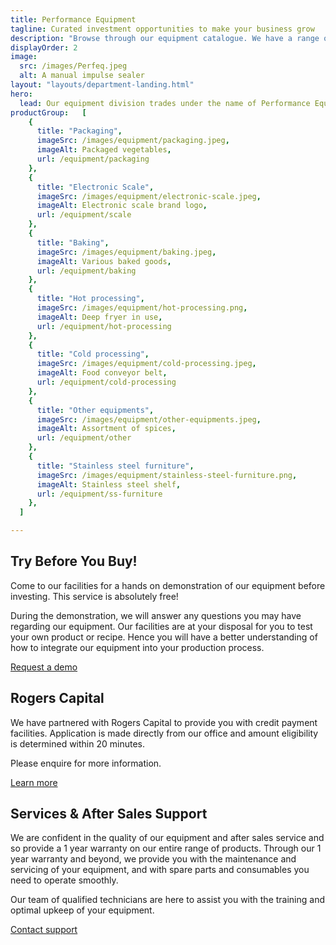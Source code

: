 ```yaml
---
title: Performance Equipment
tagline: Curated investment opportunities to make your business grow
description: "Browse through our equipment catalogue. We have a range of food processing and packaging equipment, including mixers, ovens and sealing machines. All equipment come with a 1 year warranty and we welcome you to our facility to try our machines before buying."
displayOrder: 2
image:
  src: /images/Perfeq.jpeg
  alt: A manual impulse sealer
layout: "layouts/department-landing.html"
hero:
  lead: Our equipment division trades under the name of Performance Equipment. It offers packaging and food processing machinery. We aim to provide you with quality equipment at a fair price. Whether you are looking for equipment for your own domestic use, a burgeoning business or an established business, we have a range of value products and services to meet your needs.
productGroup:   [
    {
      title: "Packaging",
      imageSrc: /images/equipment/packaging.jpeg,
      imageAlt: Packaged vegetables,
      url: /equipment/packaging
    },
    {
      title: "Electronic Scale",
      imageSrc: /images/equipment/electronic-scale.jpeg,
      imageAlt: Electronic scale brand logo,
      url: /equipment/scale
    },
    {
      title: "Baking",
      imageSrc: /images/equipment/baking.jpeg,
      imageAlt: Various baked goods,
      url: /equipment/baking
    },
    {
      title: "Hot processing",
      imageSrc: /images/equipment/hot-processing.png,
      imageAlt: Deep fryer in use,
      url: /equipment/hot-processing
    },
    {
      title: "Cold processing",
      imageSrc: /images/equipment/cold-processing.jpeg,
      imageAlt: Food conveyor belt,
      url: /equipment/cold-processing
    },
    {
      title: "Other equipments",
      imageSrc: /images/equipment/other-equipments.jpeg,
      imageAlt: Assortment of spices,
      url: /equipment/other
    },
    {
      title: "Stainless steel furniture",
      imageSrc: /images/equipment/stainless-steel-furniture.png,
      imageAlt: Stainless steel shelf,
      url: /equipment/ss-furniture
    },
  ]

---
```


## Try Before You Buy!
Come to our facilities for a hands on demonstration of our equipment before investing. This service is absolutely free!

During the demonstration, we will answer any questions you may have regarding our equipment. Our facilities are at your disposal for you to test your own product or recipe. Hence you will have a better understanding of how to integrate our equipment into your production process.

<a href="mailto:equipment@performance.mu" class="button">Request a demo</a>

## Rogers Capital
We have partnered with Rogers Capital to provide you with credit payment facilities. Application is made directly from our office and amount eligibility is determined within 20 minutes.

Please enquire for more information.

<a href="https://www.rogerscapital.mu/credit/credit/" class="button">Learn more</a>

## Services & After Sales Support
We are confident in the quality of our equipment and after sales service and so provide a 1 year warranty on our entire range of products. Through our 1 year warranty and beyond, we provide you with the maintenance and servicing of your equipment, and with spare parts and consumables you need to operate smoothly.

Our team of qualified technicians are here to assist you with the training and optimal upkeep of your equipment.

<a href="mailto:equipment@performance.mu" class="button">Contact support</a>

